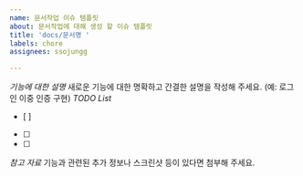 ```yaml
---
name: 문서작업 이슈 템플릿
about: 문서작업에 대해 생성 할 이슈 템플릿
title: 'docs/문서명 '
labels: chore
assignees: ssojungg

---
```


*기능에 대한 설명*
새로운 기능에 대한 명확하고 간결한 설명을 작성해 주세요.
(예: 로그인 이중 인증 구현)
*TODO List*
- [ ]
- [ ]
- [ ]
*참고 자료*
기능과 관련된 추가 정보나 스크린샷 등이 있다면 첨부해 주세요.
